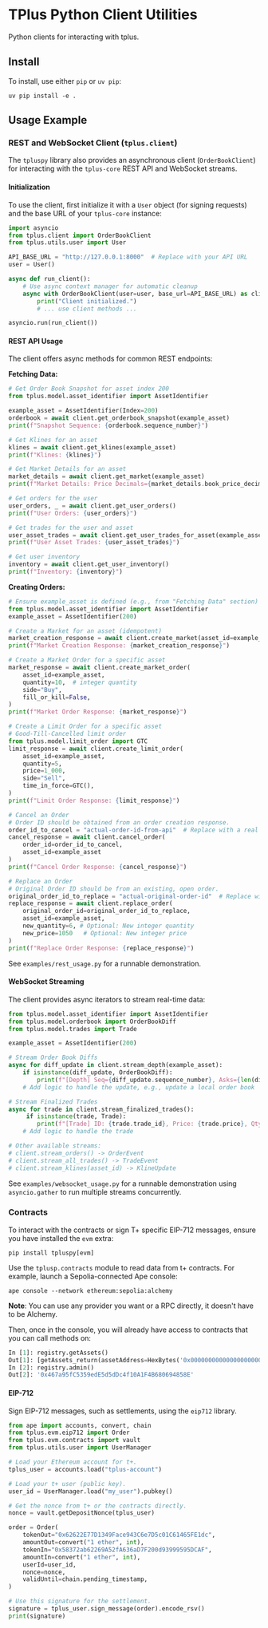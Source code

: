 # TPlus Python Client Utilities

Python clients for interacting with tplus.

## Install

To install, use either `pip` or `uv pip`:

```shell
uv pip install -e .
```

## Usage Example

### REST and WebSocket Client (`tplus.client`)

The `tpluspy` library also provides an asynchronous client (`OrderBookClient`) for interacting with the `tplus-core` REST API and WebSocket streams.

#### Initialization

To use the client, first initialize it with a `User` object (for signing requests) and the base URL of your `tplus-core` instance:

```python
import asyncio
from tplus.client import OrderBookClient
from tplus.utils.user import User

API_BASE_URL = "http://127.0.0.1:8000"  # Replace with your API URL
user = User()

async def run_client():
    # Use async context manager for automatic cleanup
    async with OrderBookClient(user=user, base_url=API_BASE_URL) as client:
        print("Client initialized.")
        # ... use client methods ...

asyncio.run(run_client())
```

#### REST API Usage

The client offers async methods for common REST endpoints:

**Fetching Data:**

```python
# Get Order Book Snapshot for asset index 200
from tplus.model.asset_identifier import AssetIdentifier

example_asset = AssetIdentifier(Index=200)
orderbook = await client.get_orderbook_snapshot(example_asset)
print(f"Snapshot Sequence: {orderbook.sequence_number}")

# Get Klines for an asset
klines = await client.get_klines(example_asset)
print(f"Klines: {klines}")

# Get Market Details for an asset
market_details = await client.get_market(example_asset)
print(f"Market Details: Price Decimals={market_details.book_price_decimals}, Quantity Decimals={market_details.book_quantity_decimals}")

# Get orders for the user
user_orders, _ = await client.get_user_orders()
print(f"User Orders: {user_orders}")

# Get trades for the user and asset
user_asset_trades = await client.get_user_trades_for_asset(example_asset)
print(f"User Asset Trades: {user_asset_trades}")

# Get user inventory
inventory = await client.get_user_inventory()
print(f"Inventory: {inventory}")
```

**Creating Orders:**

```python
# Ensure example_asset is defined (e.g., from "Fetching Data" section)
from tplus.model.asset_identifier import AssetIdentifier
example_asset = AssetIdentifier(200)

# Create a Market for an asset (idempotent)
market_creation_response = await client.create_market(asset_id=example_asset)
print(f"Market Creation Response: {market_creation_response}")

# Create a Market Order for a specific asset
market_response = await client.create_market_order(
    asset_id=example_asset,
    quantity=10,  # integer quantity
    side="Buy",
    fill_or_kill=False,
)
print(f"Market Order Response: {market_response}")

# Create a Limit Order for a specific asset
# Good-Till-Cancelled limit order
from tplus.model.limit_order import GTC
limit_response = await client.create_limit_order(
    asset_id=example_asset,
    quantity=5,
    price=1_000,
    side="Sell",
    time_in_force=GTC(),
)
print(f"Limit Order Response: {limit_response}")

# Cancel an Order
# Order ID should be obtained from an order creation response.
order_id_to_cancel = "actual-order-id-from-api"  # Replace with a real order ID
cancel_response = await client.cancel_order(
    order_id=order_id_to_cancel,
    asset_id=example_asset
)
print(f"Cancel Order Response: {cancel_response}")

# Replace an Order
# Original Order ID should be from an existing, open order.
original_order_id_to_replace = "actual-original-order-id"  # Replace with a real order ID
replace_response = await client.replace_order(
    original_order_id=original_order_id_to_replace,
    asset_id=example_asset,
    new_quantity=6, # Optional: New integer quantity
    new_price=1050   # Optional: New integer price
)
print(f"Replace Order Response: {replace_response}")
```

See `examples/rest_usage.py` for a runnable demonstration.

#### WebSocket Streaming

The client provides async iterators to stream real-time data:

```python
from tplus.model.asset_identifier import AssetIdentifier
from tplus.model.orderbook import OrderBookDiff
from tplus.model.trades import Trade

example_asset = AssetIdentifier(200)

# Stream Order Book Diffs
async for diff_update in client.stream_depth(example_asset):
    if isinstance(diff_update, OrderBookDiff):
        print(f"[Depth] Seq={diff_update.sequence_number}, Asks={len(diff_update.asks)}, Bids={len(diff_update.bids)}")
    # Add logic to handle the update, e.g., update a local order book

# Stream Finalized Trades
async for trade in client.stream_finalized_trades():
     if isinstance(trade, Trade):
        print(f"[Trade] ID: {trade.trade_id}, Price: {trade.price}, Qty: {trade.quantity}")
    # Add logic to handle the trade

# Other available streams:
# client.stream_orders() -> OrderEvent
# client.stream_all_trades() -> TradeEvent
# client.stream_klines(asset_id) -> KlineUpdate
```

See `examples/websocket_usage.py` for a runnable demonstration using `asyncio.gather` to run multiple streams concurrently.

### Contracts

To interact with the contracts or sign T+ specific EIP-712 messages, ensure you have installed the `evm` extra:

```shell
pip install tpluspy[evm]
```

Use the `tplusp.contracts` module to read data from t+ contracts.
For example, launch a Sepolia-connected Ape console:

```shell
ape console --network ethereum:sepolia:alchemy
```

**Note**: You can use any provider you want or a RPC directly, it doesn't have to be Alchemy.

Then, once in the console, you will already have access to contracts that you can call methods on:

```python
In [1]: registry.getAssets()
Out[1]: [getAssets_return(assetAddress=HexBytes('0x000000000000000000000000f08a50178dfcde18524640ea6618a1f965821715'), chainId=11155111, maxDeposits=100)]
In [2]: registry.admin()
Out[2]: '0x467a95fC5359edE5d5dDc4f10A1F4B680694858E'
```

#### EIP-712

Sign EIP-712 messages, such as settlements, using the `eip712` library.

```python
from ape import accounts, convert, chain
from tplus.evm.eip712 import Order
from tplus.evm.contracts import vault
from tplus.utils.user import UserManager

# Load your Ethereum account for t+.
tplus_user = accounts.load("tplus-account")

# Load your t+ user (public key).
user_id = UserManager.load("my_user").pubkey()

# Get the nonce from t+ or the contracts directly.
nonce = vault.getDepositNonce(tplus_user)

order = Order(
    tokenOut="0x62622E77D1349Face943C6e7D5c01C61465FE1dc",
    amountOut=convert("1 ether", int),
    tokenIn="0x58372ab62269A52fA636aD7F200d93999595DCAF",
    amountIn=convert("1 ether", int),
    userId=user_id,
    nonce=nonce,
    validUntil=chain.pending_timestamp,
)

# Use this signature for the settlement.
signature = tplus_user.sign_message(order).encode_rsv()
print(signature)
```
